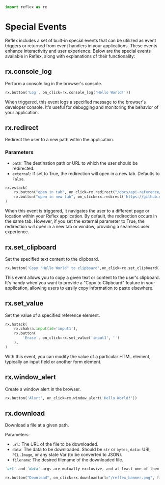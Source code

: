 ```python exec
import reflex as rx
```

# Special Events

Reflex includes a set of built-in special events that can be utilized as event triggers
or returned from event handlers in your applications. These events enhance interactivity and user experience.
Below are the special events available in Reflex, along with explanations of their functionality:

## rx.console_log

Perform a console.log in the browser's console.

```python demo
rx.button('Log', on_click=rx.console_log('Hello World!'))
```

When triggered, this event logs a specified message to the browser's developer console.
It's useful for debugging and monitoring the behavior of your application.

## rx.redirect

Redirect the user to a new path within the application.

### Parameters

- `path`: The destination path or URL to which the user should be redirected.
- `external`: If set to True, the redirection will open in a new tab. Defaults to `False`.

```python demo
rx.vstack(
    rx.button("open in tab", on_click=rx.redirect("/docs/api-reference/special-events")),
    rx.button("open in new tab", on_click=rx.redirect('https://github.com/reflex-dev/reflex/', external=True))
)
```

When this event is triggered, it navigates the user to a different page or location within your Reflex application.
By default, the redirection occurs in the same tab. However, if you set the external parameter to True, the redirection
will open in a new tab or window, providing a seamless user experience.

## rx.set_clipboard

Set the specified text content to the clipboard.

```python demo
rx.button('Copy "Hello World" to clipboard',on_click=rx.set_clipboard('Hello World'),)
```

This event allows you to copy a given text or content to the user's clipboard.
It's handy when you want to provide a "Copy to Clipboard" feature in your application,
allowing users to easily copy information to paste elsewhere.

## rx.set_value

Set the value of a specified reference element.

```python demo
rx.hstack(
    rx.chakra.input(id='input1'),
    rx.button(
        'Erase', on_click=rx.set_value('input1', '')
    ),
)
```

With this event, you can modify the value of a particular HTML element, typically an input field or another form element.

## rx.window_alert

Create a window alert in the browser.

```python demo
rx.button('Alert', on_click=rx.window_alert('Hello World!'))
```

## rx.download

Download a file at a given path.

Parameters:

- `url`: The URL of the file to be downloaded.
- `data`: The data to be downloaded. Should be `str` or `bytes`, `data:` URI, `PIL.Image`, or any state Var (to be converted to JSON).
- `filename`: The desired filename of the downloaded file.

```md alert
`url` and `data` args are mutually exclusive, and at least one of them must be provided.
```

```python demo
rx.button("Download", on_click=rx.download(url="/reflex_banner.png", filename="different_name_logo.png"))
```
